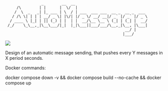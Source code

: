 <pre><code>                _        __  __                                
     /\        | |      |  \/  |                               
    /  \  _   _| |_ ___ | \  / | ___  ___ ___  __ _  __ _  ___ 
   / /\ \| | | | __/ _ \| |\/| |/ _ \/ __/ __|/ _` |/ _` |/ _ \
  / ____ \ |_| | || (_) | |  | |  __/\__ \__ \ (_| | (_| |  __/
 /_/    \_\__,_|\__\___/|_|  |_|\___||___/___/\__,_|\__, |\___|
                                                     __/ |     
                                                    |___/
</code></pre>
[![][workflow-badge]][workflow-actions]

Design of an automatic message sending, that pushes every Y messages in X period seconds.

Docker commands:

docker compose down -v && docker compose build --no-cache && docker compose up


[workflow-actions]: https://github.com/bayraktugrul/automessage/actions
[workflow-badge]: https://github.com/bayraktugrul/automessage/workflows/build/badge.svg
